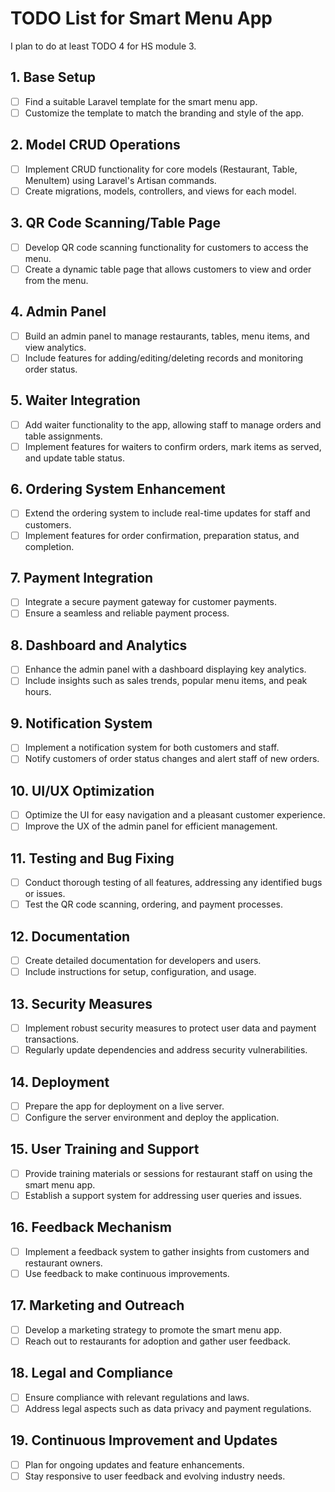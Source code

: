 # TODO List for Smart Menu App

I plan to do at least TODO 4 for HS module 3.

## 1. Base Setup

-   [ ] Find a suitable Laravel template for the smart menu app.
-   [ ] Customize the template to match the branding and style of the app.

## 2. Model CRUD Operations

-   [ ] Implement CRUD functionality for core models (Restaurant, Table, MenuItem) using Laravel's Artisan commands.
-   [ ] Create migrations, models, controllers, and views for each model.

## 3. QR Code Scanning/Table Page

-   [ ] Develop QR code scanning functionality for customers to access the menu.
-   [ ] Create a dynamic table page that allows customers to view and order from the menu.

## 4. Admin Panel

-   [ ] Build an admin panel to manage restaurants, tables, menu items, and view analytics.
-   [ ] Include features for adding/editing/deleting records and monitoring order status.

## 5. Waiter Integration

-   [ ] Add waiter functionality to the app, allowing staff to manage orders and table assignments.
-   [ ] Implement features for waiters to confirm orders, mark items as served, and update table status.

## 6. Ordering System Enhancement

-   [ ] Extend the ordering system to include real-time updates for staff and customers.
-   [ ] Implement features for order confirmation, preparation status, and completion.

## 7. Payment Integration

-   [ ] Integrate a secure payment gateway for customer payments.
-   [ ] Ensure a seamless and reliable payment process.

## 8. Dashboard and Analytics

-   [ ] Enhance the admin panel with a dashboard displaying key analytics.
-   [ ] Include insights such as sales trends, popular menu items, and peak hours.

## 9. Notification System

-   [ ] Implement a notification system for both customers and staff.
-   [ ] Notify customers of order status changes and alert staff of new orders.

## 10. UI/UX Optimization

-   [ ] Optimize the UI for easy navigation and a pleasant customer experience.
-   [ ] Improve the UX of the admin panel for efficient management.

## 11. Testing and Bug Fixing

-   [ ] Conduct thorough testing of all features, addressing any identified bugs or issues.
-   [ ] Test the QR code scanning, ordering, and payment processes.

## 12. Documentation

-   [ ] Create detailed documentation for developers and users.
-   [ ] Include instructions for setup, configuration, and usage.

## 13. Security Measures

-   [ ] Implement robust security measures to protect user data and payment transactions.
-   [ ] Regularly update dependencies and address security vulnerabilities.

## 14. Deployment

-   [ ] Prepare the app for deployment on a live server.
-   [ ] Configure the server environment and deploy the application.

## 15. User Training and Support

-   [ ] Provide training materials or sessions for restaurant staff on using the smart menu app.
-   [ ] Establish a support system for addressing user queries and issues.

## 16. Feedback Mechanism

-   [ ] Implement a feedback system to gather insights from customers and restaurant owners.
-   [ ] Use feedback to make continuous improvements.

## 17. Marketing and Outreach

-   [ ] Develop a marketing strategy to promote the smart menu app.
-   [ ] Reach out to restaurants for adoption and gather user feedback.

## 18. Legal and Compliance

-   [ ] Ensure compliance with relevant regulations and laws.
-   [ ] Address legal aspects such as data privacy and payment regulations.

## 19. Continuous Improvement and Updates

-   [ ] Plan for ongoing updates and feature enhancements.
-   [ ] Stay responsive to user feedback and evolving industry needs.
